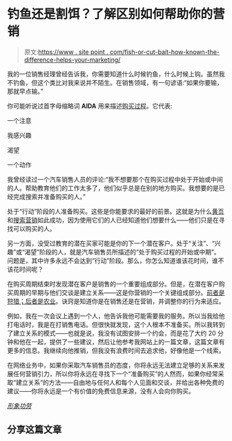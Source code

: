 # 钓鱼还是割饵？了解区别如何帮助你的营销

> 原文:[https://www . site point . com/fish-or-cut-bait-how-known-the-difference-helps-your-marketing/](https://www.sitepoint.com/fish-or-cut-bait-how-knowing-the-difference-helps-your-marketing/)

我的一位销售经理曾经告诉我，你需要知道什么时候钓鱼，什么时候上钩。虽然我不钓鱼，但这个类比对我来说并不陌生。在销售领域，有一句谚语:“如果你要输，那就早点输。”

你可能听说过首字母缩略词 **AIDA** 用来描述[购买过程](https://www.sitepoint.com/whats-a-buying-cycle-and-why-should-i-care/ "What’s a Buying Cycle and Why Should I Care?")。它代表:

一个注意

我感兴趣

渴望

一个动作

我曾经读过一个汽车销售人员的评论:“我不想要那个在购买过程中处于开始或中间的人。帮助教育他们的工作太多了，他们似乎总是在别的地方购买。我想要的是已经完成搜索并准备购买的人。”

处于“行动”阶段的人准备购买。这些是你能要求的最好的前景。这就是为什么[黄页](http://www.smallbusinessmarketingsucks.com/yellow-page-advertising-part-2-yellow-page-consumers/ "Yellow Page Advertising, Part 2: Yellow Page Consumers—Ready to Buy")和[搜索营销](http://www.smallbusinessmarketingsucks.com/are-you-hot-or-not-local-search-is-on-fire/ "Are You Hot or Not? Local Search is on Fire")如此成功，因为使用它们的人已经知道他们想要什么——他们只是在寻找可以购买的人。

另一方面，没受过教育的潜在买家可能是你的下一个潜在客户。处于“关注”、“兴趣”或“渴望”阶段的人，就是汽车销售员所描述的“处于购买过程的开始或中期”。问题是，其中许多永远不会达到“行动”阶段。那么，你怎么知道谁该花时间，谁不该花时间呢？

在购买周期结束时发现潜在客户是销售的一个重要组成部分。但是，在潜在客户购买周期的早期与他们交谈是建立关系——这是你营销的一个关键组成部分。[前者是狩猎；后者是农业](https://www.sitepoint.com/hunting-or-farming-which-type-of-prospecting-is-best/ "Hunting or Farming: Which Type of Prospecting is Best?")。诀窍是知道你是在销售还是在营销，并调整你的行为来适应。

例如，我在一次会议上遇到一个人，他告诉我他可能需要我的服务。所以当我给他打电话时，我是在打销售电话。但很快就发现，这个人根本不准备买。所以我转到了建立关系的模式——也就是说，我没有试图安排一个约会，而是花了大约 20 分钟和他在一起，提供了一些建议，然后让他参考我网站上的一篇文章，这篇文章有更多的信息。我继续向他推销，但我没有浪费时间去追求他，好像他是一个线索。

在网络业务中，如果你采取汽车销售员的态度，你将永远无法建立足够的关系来发展任何营销引力，所以你将永远在寻找下一个“准备购买”的人然而，如果你经常采取“建立关系”的方法——自由地与任何人和每个人见面和交谈，并给出各种免费的建议——你将永远是一个有价值的免费信息来源，没有人会向你购买。

*[形象功劳](http://www.sxc.hu/profile/chrisg221)*

## 分享这篇文章